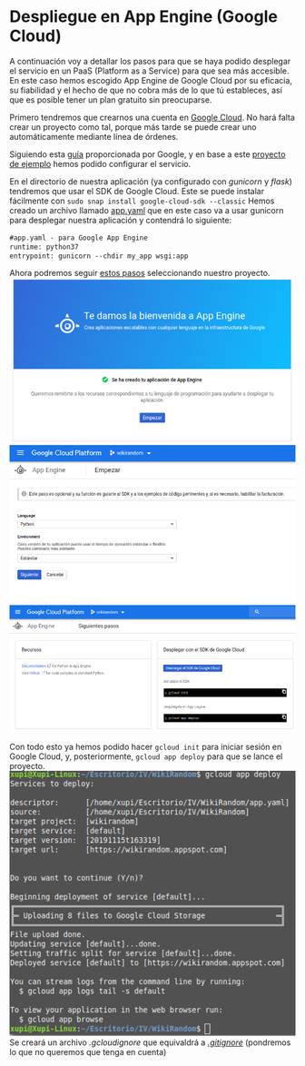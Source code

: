 # Despliegue en App Engine (Google Cloud)

A continuación voy a detallar los pasos para que se haya podido desplegar el servicio en un PaaS (Platform as a Service) para que sea más accesible. En este caso hemos escogido App Engine de Google Cloud por su eficacia, su fiabilidad y el hecho de que no cobra más de lo que tú estableces, así que es posible tener un plan gratuito sin preocuparse.

Primero tendremos que crearnos una cuenta en [Google Cloud](https://cloud.google.com/). No hará falta crear un proyecto como tal, porque más tarde se puede crear uno automáticamente mediante línea de órdenes.

Siguiendo esta [guía](https://console.cloud.google.com/appengine/start) proporcionada por Google, y en base a este [proyecto de ejemplo](https://github.com/GoogleCloudPlatform/python-docs-samples/blob/master/appengine/standard_python37/hello_world) hemos podido configurar el servicio. 

En el directorio de nuestra aplicación (ya configurado con _gunicorn_ y _flask_) tendremos que usar el SDK de Google Cloud. Este se puede instalar fácilmente con `sudo snap install google-cloud-sdk --classic`
Hemos creado un archivo llamado [app.yaml](https://github.com/OMGitsXupi/WikiRandom/blob/master/app.yaml) que en este caso va a usar gunicorn para desplegar nuestra aplicación y contendrá lo siguiente:
```
#app.yaml - para Google App Engine
runtime: python37
entrypoint: gunicorn --chdir my_app wsgi:app
```
Ahora podremos seguir [estos pasos](https://console.cloud.google.com/appengine/start) seleccionando nuestro proyecto.
![paso 1](gcloudapp1.png)
![paso 2](gcloudapp2.png)
![paso 3](gcloudapp3.png)

Con todo esto ya hemos podido hacer `gcloud init` para iniciar sesión en Google Cloud, y, posteriormente, `gcloud app deploy` para que se lance el proyecto.
![paso 3](gcloudapp4.png)
Se creará un archivo _.gcloudignore_ que equivaldrá a [_.gitignore_](https://github.com/OMGitsXupi/WikiRandom/blob/master/.gitignore) (pondremos lo que no queremos que tenga en cuenta)